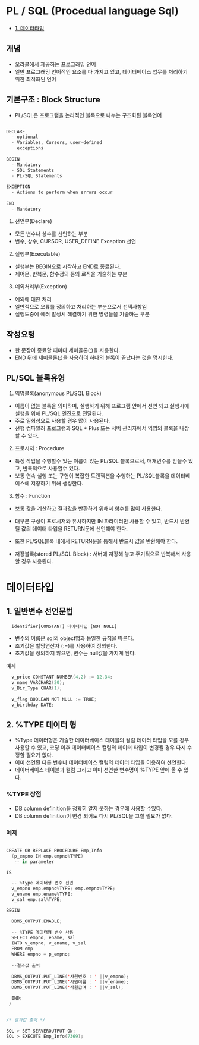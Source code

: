 # PL / SQL (Procedual language Sql)

* [1. 데이터타입](#데이터타입)




## 개념
- 오라클에서 제공하는 프로그래밍 언어
- 일반 프로그래밍 언어적인 요소를 다 가지고 있고, 데이터베이스 업무를 처리하기 위한 최적화된 언어


## 기본구조 : Block Structure
- PL/SQL은  프로그램을 논리적인 블록으로 나누는 구조화된 블록언어
```swift

DECLARE 
  - optional
  - Variables, Cursors, user-defined
    exceptions
    
BEGIN
  - Mandatory
  - SQL Statements
  - PL/SQL Statements
 
EXCEPTION
  - Actions to perform when errors occur
  
END
  - Mandatory

```

1. 선언부(Declare) 
- 모든 변수나 상수를 선언하는 부분
- 변수, 상수, CURSOR, USER_DEFINE Exception 선언

2. 실행부(Executable) 
- 실행부는 BEGIN으로 시작하고 END로 종료된다.
- 제어문, 반복문, 함수정의 등의 로직을 기술하는 부분 

3. 예외처리부(Exception) 
- 예외에 대한 처리
- 일반적으로 오류를 정의하고 처리하는 부분으로서 선택사항임
- 실행도중에 에러 발생시 해결하기 위한 명령들을 기술하는 부분



## 작성요령
- 한 문장이 종료할 때마다 세미콜론(;)을 사용한다.
- END 뒤에 세미콜론(;)을 사용하여 하나의 블록이 끝났다는 것을 명시한다.


## PL/SQL 블록유형

1. 익명블록(anonymous PL/SQL Block) 
- 이름이 없는 블록을 의미하며, 실행하기 위해 프로그램 안에서 선언 되고 실행시에 실행을 위해 PL/SQL 엔진으로 전달된다.
- 주로 일회성으로 사용할 경우 많이 사용된다.
- 선행 컴파일러 프로그램과 SQL * Plus 또는 서버 관리자에서 익명의 블록을 내장 할 수 있다.

2. 프로시저 : Procedure
- 특정 작업을 수행할수 있는 이름이 있는 PL/SQL 블록으로서, 매개변수를 받을수 있고, 반복적으로 사용할수 있다.
- 보통 연속 실행 또는 구현이 복잡한 트랜잭션을 수행하는 PL/SQL블록을 데이터베이스에 저장하기 위해 생성한다.

3. 함수 : Function
- 보통 값을 계산하고 결과값을 반환하기 위해서 함수를 많이 사용한다.
- 대부분 구성이 프로시저와 유사하지만 IN 파라미터만 사용할 수 있고, 반드시 반환 될 값의 데이터 타입을 RETURN문에 선언해야 한다.
- 또한 PL/SQL블록 내에서 RETURN문을 통해서 반드시 값을 반환해야 한다.

- 저장블록(stored PL/SQL Block) : 서버에 저장해 놓고 주기적으로 반복해서 사용할 경우 사용된다.


# 데이터타입

## 1. 일반변수 선언문법
```
  identifier[CONSTANT] 데이터타입 [NOT NULL]
```
- 변수의 이름은 sql의 object명과 동일한 규칙을 따른다.
- 초기값은 할당연산자 (:=)를 사용하여 정의한다.
- 초기값을 정의하지 않으면, 변수는 null값을 가지게 된다.

예제
```swift
  v_price CONSTANT NUMBER(4,2) := 12.34;
  v_name VARCHAR2(20);
  v_Bir_Type CHAR(1);
  
  v_flag BOOLEAN NOT NULL := TRUE;
  v_birthday DATE;
```

## 2. %TYPE 데이터 형
- %Type 데이터형은 기술한 데이터베이스 테이블의 컬럼 데이터 타입을 모를 경우 사용할 수 있고, 코딩 이후 데이터베이스 컬럼의 데이터 타입이 변경될 경우 다시 수정할 필요가 없다. 
- 이미 선언된 다른 변수나 데이터베이스 컬럼의 데이터 타입을 이용하여 선언한다.
- 데이터베이스 테이블과 컬럼 그리고 이미 선언한 변수명이 %TYPE 앞에 올 수 있다.

### %TYPE 장점
- DB column definition을 정확히 알지 못하는 경우에 사용할 수있다.
- DB column definition이 변경 되어도 다시 PL/SQL을 고칠 필요가 없다.

### 예제

```swift

CREATE OR REPLACE PROCEDURE Emp_Info
  (p_empno IN emp.empno%TYPE)
   -- in parameter

IS

  -- %type 데이터형 변수 선언
  v_empno emp.empno%TYPE; emp.empno%TYPE;
  v_ename emp.ename%TYPE;
  v_sal emp.sal%TYPE;

BEGIN

  DBMS_OUTPUT.ENABLE;
  
  -- %TYPE 데이터형 변수 사용
  SELECT empno, ename, sal
  INTO v_empno, v_ename, v_sal
  FROM emp
  WHERE empno = p_empno;
  
  --결과값 출력
  
  DBMS_OUTPUT.PUT_LINE('사원번호 : ' ||v_empno);
  DBMS_OUTPUT.PUT_LINE('사원이름 : ' ||v_ename);
  DBMS_OUTPUT.PUT_LINE('사원급여 : ' ||v_sal);

  END;
 /
 

/* 결과값 출력 */

SQL > SET SERVEROUTPUT ON;
SQL > EXECUTE Emp_Info(7369);


```






